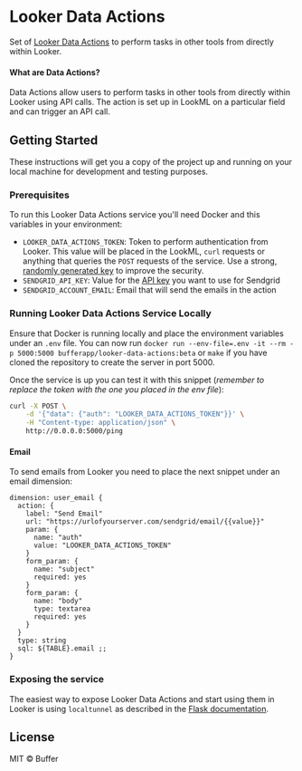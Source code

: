 # Looker Data Actions

Set of [Looker Data Actions](https://discourse.looker.com/t/data-actions/3573)
to perform tasks in other tools from directly within Looker.

#### What are Data Actions?
Data Actions allow users to perform tasks in other tools from directly within
Looker using API calls. The action is set up in LookML on a particular field
and can trigger an API call.

## Getting Started

These instructions will get you a copy of the project up and running on your
local machine for development and testing purposes.

### Prerequisites

To run this Looker Data Actions service you'll need Docker and this variables in
your environment:

- `LOOKER_DATA_ACTIONS_TOKEN`: Token to perform authentication from Looker.
  This value will be placed in the LookML, `curl` requests or anything that
  queries the `POST` requests of the service. Use a strong, [randomly generated
  key](http://randomkeygen.com/) to improve the security.
- `SENDGRID_API_KEY`: Value for the [API
  key](https://app.sendgrid.com/settings/api_keys) you want to use for Sendgrid
- `SENDGRID_ACCOUNT_EMAIL`: Email that will send the emails in the action

### Running Looker Data Actions Service Locally

Ensure that Docker is running locally and place the environment variables under
an `.env` file. You can now run
`docker run --env-file=.env -it --rm -p 5000:5000 bufferapp/looker-data-actions:beta` or `make` if you have cloned the repository
to create the server in port 5000.

Once the service is up you can test it with this snippet (_remember to replace
the token with the one you placed in the env file_):

```bash
curl -X POST \
    -d '{"data": {"auth": "LOOKER_DATA_ACTIONS_TOKEN"}}' \
    -H "Content-type: application/json" \
    http://0.0.0.0:5000/ping
```

#### Email

To send emails from Looker you need to place the next snippet under an email
dimension:

```
dimension: user_email {
  action: {
    label: "Send Email"
    url: "https://urlofyourserver.com/sendgrid/email/{{value}}"
    param: {
      name: "auth"
      value: "LOOKER_DATA_ACTIONS_TOKEN"
    }
    form_param: {
      name: "subject"
      required: yes
    }
    form_param: {
      name: "body"
      type: textarea
      required: yes
    }
  }
  type: string
  sql: ${TABLE}.email ;;
}
```

### Exposing the service

The easiest way to expose Looker Data Actions and start using them in Looker is
using `localtunnel` as described in the [Flask documentation](http://flask.pocoo.org/snippets/89/).

## License

MIT © Buffer
